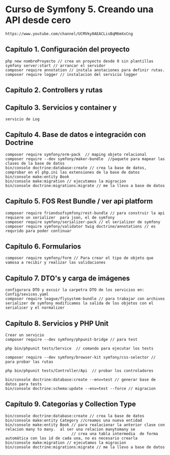 # Curso de Symfony 5. Creando una API desde cero

    https://www.youtube.com/channel/UCMVky0AEACLisBqM6mXxCng
 

## Capítulo 1. Configuración del proyecto
   
    php new nombreProyecto // crea un proyecto desde 0 sin plantillas
    symfony server:start // arrancar el servidor
    composer require annotation // instala anotaciones para definir rutas.
    composer require logger // instalacion del servicio logger

## Capítulo 2. Controllers y rutas

## Capítulo 3. Servicios y container y 

    servicio de Log

## Capítulo 4. Base de datos e integración con Doctrine

    composer require symfony/orm-pack  // maping objeto relacional
    composer require --dev symfony/maker-bundle  //paquete para mapear las clases de la base de datos
    bin/console doctrine:database:create // crea la base de datos, comprobar en el php.ini las extensiones de la base de datos
    bin/console make:entity Book
    bin/console make:migration // ejecutamos la migracion
    bin/console doctrine:migrations:migrate // me la llevo a base de datos

## Capítulo 5. FOS Rest Bundle / ver api platform

    composer require friendsofsymfony/rest-bundle // para construir la api requiere un serializer  para json, el de symfony
    composer require symfony/serializer-pack // el serializer de symfony
    composer require symfony/validator twig doctrine/annotations // es requrido para poder continuar

## Capítulo 6. Formularios

    composer require symfony/form // Para crear el tipo de objeto que vamosa a recibir y realizar las validaciones

## Capítulo 7. DTO's y carga de imágenes

    configurara DTO y excuir la carpetra DTO de los servicios en: Config/sevices.yaml
    composer require league/flysystem-bundle // para trabajar con archivos
    serializer de symfony modificamos la salida de los objetos con el serialicer y el normalizer

## Capítulo 8. Servicios y PHP Unit
    Crear un servicio
    composer require --dev symfony/phpunit-bridge // para test
    
    php bin/phpunit tests/Service  // comando para ejecutar los tests

    composer require --dev symfony/browser-kit symfony/css-selector // para probar las rutas 

    php bin/phpunit tests/Controller/Api  // probar los controladores

    bin/console doctrine:database:create --env=test // generar base de datos para tests
    bin/console doctrine:schema:update --env=test --force // migracion
    
## Capítulo 9. Categorías y Collection Type
    bin/console doctrine:database:create // crea la base de datos
    bin/console make:entity Category //creamos una nueva entidad
    bin/console make:entity Book // para realacionar la anterior clase con relacion many to many.  al ser una relacion manytomany se 
                                 // crea una tabla intermedia  de forma automática con los id de cada una, no es necesario crearla
    bin/console make:migration // ejecutamos la migracion
    bin/console doctrine:migrations:migrate // me la llevo a base de datos
